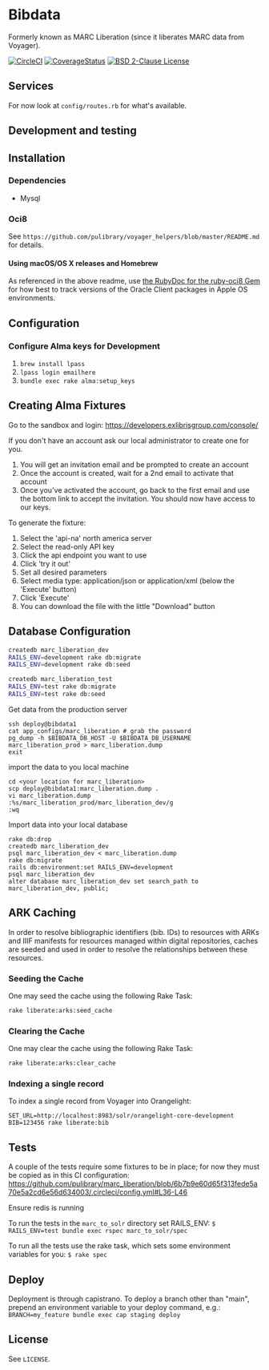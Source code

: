 # Bibdata

Formerly known as MARC Liberation (since it liberates MARC data from Voyager).

[![CircleCI](https://circleci.com/gh/pulibrary/bibdata.svg?style=svg)](https://circleci.com/gh/pulibrary/bibdata)
[![CoverageStatus](https://coveralls.io/repos/github/pulibrary/bibdata/badge.svg?branch=main)](https://coveralls.io/github/pulibrary/bibdata?branch=main)
[![BSD 2-Clause License](https://img.shields.io/badge/license-BSD-blue.svg?style=plastic)](./LICENSE)

## Services

For now look at `config/routes.rb` for what's available.

## Development and testing

## Installation

### Dependencies
  * Mysql

### Oci8

See `https://github.com/pulibrary/voyager_helpers/blob/master/README.md` for details.

#### Using macOS/OS X releases and Homebrew

As referenced in the above readme, use [the RubyDoc for the ruby-oci8 Gem](http://www.rubydoc.info/github/kubo/ruby-oci8/file/docs/install-on-osx.md#Install_Oracle_Instant_Client_Packages) for how best to track versions of the Oracle Client packages in Apple OS environments.

## Configuration

### Configure Alma keys for Development

1. `brew install lpass`
2. `lpass login emailhere`
3. `bundle exec rake alma:setup_keys`

## Creating Alma Fixtures

Go to the sandbox and login:
https://developers.exlibrisgroup.com/console/

If you don't have an account ask our local administrator to create one for you.

1. You will get an invitation email and be prompted to create an account
1. Once the account is created, wait for a 2nd email to activate that account
1. Once you've activated the account, go back to the first email and use the
   bottom link to accept the invitation. You should now have access to our keys.

To generate the fixture:

1. Select the 'api-na' north america server
1. Select the read-only API key
1. Click the api endpoint you want to use
1. Click 'try it out'
1. Set all desired parameters
1. Select media type: application/json or application/xml (below the 'Execute'
   button)
1. Click 'Execute'
1. You can download the file with the little "Download" button

## Database Configuration

```bash
createdb marc_liberation_dev
RAILS_ENV=development rake db:migrate
RAILS_ENV=development rake db:seed

createdb marc_liberation_test
RAILS_ENV=test rake db:migrate
RAILS_ENV=test rake db:seed
```

Get data from the production server
```
ssh deploy@bibdata1
cat app_configs/marc_liberation # grab the password
pg_dump -h $BIBDATA_DB_HOST -U $BIBDATA_DB_USERNAME marc_liberation_prod > marc_liberation.dump
exit
```
import the data to you local machine
```
cd <your location for marc_liberation>
scp deploy@bibdata1:marc_liberation.dump .
vi marc_liberation.dump
:%s/marc_liberation_prod/marc_liberation_dev/g
:wq
```
Import data into your local database
```
rake db:drop
createdb marc_liberation_dev
psql marc_liberation_dev < marc_liberation.dump
rake db:migrate
rails db:environment:set RAILS_ENV=development
psql marc_liberation_dev
alter database marc_liberation_dev set search_path to marc_liberation_dev, public;
```

## ARK Caching

In order to resolve bibliographic identifiers (bib. IDs) to resources with ARKs and IIIF manifests for resources managed within digital repositories, caches are seeded and used in order to resolve the relationships between these resources.

### Seeding the Cache

One may seed the cache using the following Rake Task:
```bash
rake liberate:arks:seed_cache
```

### Clearing the Cache

One may clear the cache using the following Rake Task:
```bash
rake liberate:arks:clear_cache
```

### Indexing a single record

To index a single record from Voyager into Orangelight:

```
SET_URL=http://localhost:8983/solr/orangelight-core-development BIB=123456 rake liberate:bib
```

## Tests

A couple of the tests require some fixtures to be in place; for now they must be copied as in this CI configuration: https://github.com/pulibrary/marc_liberation/blob/6b7b9e60d65f313fede5a70e5a2cd6e56d634003/.circleci/config.yml#L36-L46

Ensure redis is running

To run the tests in the `marc_to_solr` directory set RAILS_ENV:
`$ RAILS_ENV=test bundle exec rspec marc_to_solr/spec`

To run all the tests use the rake task, which sets some environment variables for you:
`$ rake spec`

## Deploy
Deployment is through capistrano. To deploy a branch other than "main", prepend an environment variable to your deploy command, e.g.:
`BRANCH=my_feature bundle exec cap staging deploy`

## License

See `LICENSE`.
